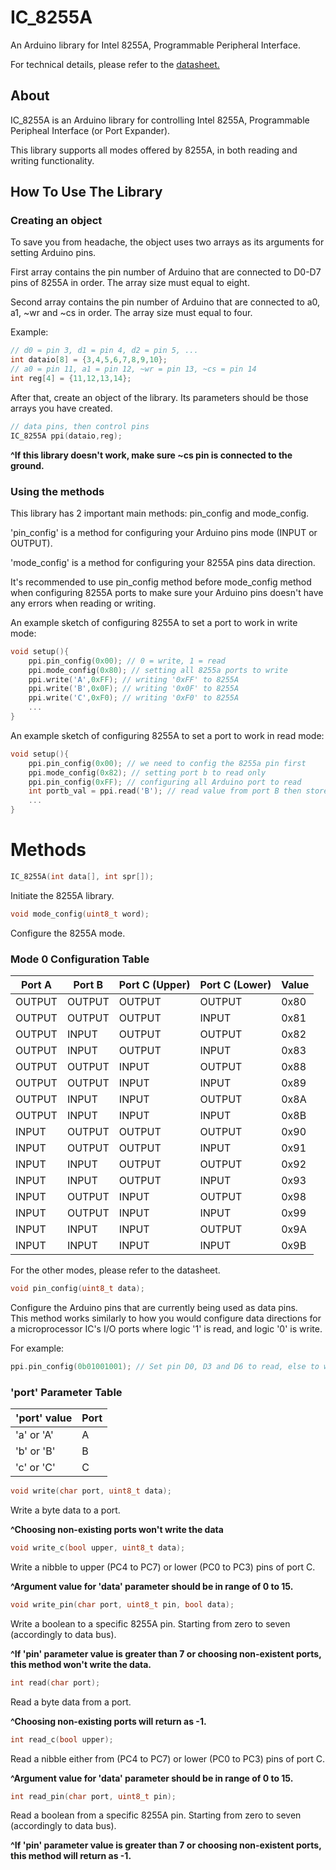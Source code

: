 # IC_8255A
An Arduino library for Intel 8255A, Programmable Peripheral Interface.

For technical details, please refer to the [datasheet.](https://pdf1.alldatasheet.com/datasheet-pdf/view/66100/INTEL/8255A.html)

## About
IC_8255A is an Arduino library for controlling Intel 8255A, Programmable Peripheal Interface (or Port Expander).

This library supports all modes offered by 8255A, in both reading and writing functionality.<br>

## How To Use The Library

### Creating an object
To save you from headache, the object uses two arrays as its arguments for setting Arduino pins.

First array contains the pin number of Arduino that are connected to D0-D7 pins of 8255A in order. The array size must equal to eight.

Second array contains the pin number of Arduino that are connected to a0, a1, ~wr and ~cs in order. The array size must equal to four.

Example:
```C
// d0 = pin 3, d1 = pin 4, d2 = pin 5, ...
int dataio[8] = {3,4,5,6,7,8,9,10};
// a0 = pin 11, a1 = pin 12, ~wr = pin 13, ~cs = pin 14
int reg[4] = {11,12,13,14};
```

After that, create an object of the library. Its parameters should be those arrays you have created.
```C
// data pins, then control pins
IC_8255A ppi(dataio,reg);
```

**^If this library doesn't work, make sure ~cs pin is connected to the ground.**

### Using the methods
This library has 2 important main methods: pin_config and mode_config.

'pin_config' is a method for configuring your Arduino pins mode (INPUT or OUTPUT).

'mode_config' is a method for configuring your 8255A pins data direction.

It's recommended to use pin_config method before mode_config method when configuring 8255A ports to make sure your Arduino pins doesn't have any errors when reading or writing.

An example sketch of configuring 8255A to set a port to work in write mode:
```C
void setup(){
	ppi.pin_config(0x00); // 0 = write, 1 = read
	ppi.mode_config(0x80); // setting all 8255a ports to write
	ppi.write('A',0xFF); // writing '0xFF' to 8255A
	ppi.write('B',0x0F); // writing '0x0F' to 8255A
	ppi.write('C',0xF0); // writing '0xF0' to 8255A
	...
}
```

An example sketch of configuring 8255A to set a port to work in read mode:
```C
void setup(){
	ppi.pin_config(0x00); // we need to config the 8255a pin first
	ppi.mode_config(0x82); // setting port b to read only
	ppi.pin_config(0xFF); // configuring all Arduino port to read
	int portb_val = ppi.read('B'); // read value from port B then store it for further usage.
	...
}
```

# Methods
```C
IC_8255A(int data[], int spr[]);
```
Initiate the 8255A library.

```C
void mode_config(uint8_t word);
```
Configure the 8255A mode.

### Mode 0 Configuration Table
|Port A|Port B|Port C (Upper)|Port C (Lower)|Value|
|------|------|--------------|--------------|-----|
|OUTPUT|OUTPUT|        OUTPUT|        OUTPUT| 0x80|
|OUTPUT|OUTPUT|        OUTPUT|         INPUT| 0x81|
|OUTPUT| INPUT|        OUTPUT|        OUTPUT| 0x82|
|OUTPUT| INPUT|        OUTPUT|         INPUT| 0x83|
|OUTPUT|OUTPUT|         INPUT|        OUTPUT| 0x88|
|OUTPUT|OUTPUT|         INPUT|         INPUT| 0x89|
|OUTPUT| INPUT|         INPUT|        OUTPUT| 0x8A|
|OUTPUT| INPUT|         INPUT|         INPUT| 0x8B|
| INPUT|OUTPUT|        OUTPUT|        OUTPUT| 0x90|
| INPUT|OUTPUT|        OUTPUT|         INPUT| 0x91|
| INPUT| INPUT|        OUTPUT|        OUTPUT| 0x92|
| INPUT| INPUT|        OUTPUT|         INPUT| 0x93|
| INPUT|OUTPUT|         INPUT|        OUTPUT| 0x98|
| INPUT|OUTPUT|         INPUT|         INPUT| 0x99|
| INPUT| INPUT|         INPUT|        OUTPUT| 0x9A|
| INPUT| INPUT|         INPUT|         INPUT| 0x9B|

For the other modes, please refer to the datasheet.

```C
void pin_config(uint8_t data);
```
Configure the Arduino pins that are currently being used as data pins.<br>
This method works similarly to how you would configure data directions for a microprocessor IC's I/O ports where logic '1' is read, and logic '0' is write.

For example:
```C
ppi.pin_config(0b01001001); // Set pin D0, D3 and D6 to read, else to write (from lsb to msb)
```

### 'port' Parameter Table
|'port' value  |Port|
|--------------|----|
| 'a' or 'A'   |  A |
| 'b' or 'B'   |  B |
| 'c' or 'C'   |  C |

```C
void write(char port, uint8_t data);
```
Write a byte data to a port.

**^Choosing non-existing ports won't write the data**

```C
void write_c(bool upper, uint8_t data);
```
Write a nibble to upper (PC4 to PC7) or lower (PC0 to PC3) pins of port C.<br>

**^Argument value for 'data' parameter should be in range of 0 to 15.**

```C
void write_pin(char port, uint8_t pin, bool data);
```
Write a boolean to a specific 8255A pin. Starting from zero to seven (accordingly to data bus).

**^If 'pin' parameter value is greater than 7 or choosing non-existent ports, this method won't write the data.**

```C
int read(char port);
```
Read a byte data from a port.

**^Choosing non-existing ports will return as -1.**

```C
int read_c(bool upper);
```
Read a nibble either from (PC4 to PC7) or lower (PC0 to PC3) pins of port C.<br>

**^Argument value for 'data' parameter should be in range of 0 to 15.**

```C
int read_pin(char port, uint8_t pin);
```
Read a boolean from a specific 8255A pin. Starting from zero to seven (accordingly to data bus).

**^If 'pin' parameter value is greater than 7 or choosing non-existent ports, this method will return as -1.**


